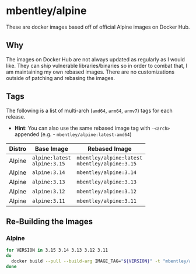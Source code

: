 # mbentley/alpine

These are docker images based off of official Alpine images on Docker Hub.

## Why

The images on Docker Hub are not always updated as regularly as I would like.  They can ship vulnerable libraries/binaries so in order to combat that, I am maintaining my own rebased images.  There are no customizations outside of patching and rebasing the images.

## Tags

The following is a list of multi-arch (`amd64`, `arm64`, `armv7`) tags for each release.

* __Hint__: You can also use the same rebased image tag with `-<arch>` appended (e.g. - `mbentley/alpine:latest-amd64`)

| Distro | Base Image | Rebased Image |
| ------ | ---------- | ------------- |
| Alpine | `alpine:latest`<br>`alpine:3.15` | `mbentley/alpine:latest`<br>`mbentley/alpine:3.15` |
| Alpine | `alpine:3.14` | `mbentley/alpine:3.14` |
| Alpine | `alpine:3.13` | `mbentley/alpine:3.13` |
| Alpine | `alpine:3.12` | `mbentley/alpine:3.12` |
| Alpine | `alpine:3.11` | `mbentley/alpine:3.11` |

## Re-Building the Images

### Alpine

``` bash
for VERSION in 3.15 3.14 3.13 3.12 3.11
do
  docker build --pull --build-arg IMAGE_TAG="${VERSION}" -t "mbentley/alpine:${VERSION}" -f Dockerfile.alpine .
done
```
